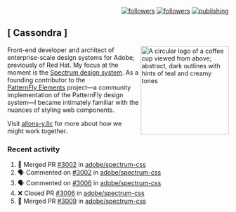 <p align="right"><a rel="me" href="https://front-end.social/@castastrophe">
    <img alt="followers" title="Follow me on Mastodon" src="https://img.shields.io/mastodon/follow/109297102751309835?domain=https%3A%2F%2Ffront-end.social&label=Follow&logo=mastodon&logoColor=white&style=for-the-badge&labelColor=008080&color=006969"/></a>
  <a href="https://codepen.io/castastrophe/">
    <img alt="followers" title="Follow me on CodePen" src="https://img.shields.io/badge/23-1?color=640464&labelColor=7c007c&style=for-the-badge&logo=codepen&label=Follow"/></a>
<a href="https://castastrophe.medium.com/">
    <img alt="publishing" title="View articles on Medium" src="https://img.shields.io/badge/107-1?color=666&labelColor=444&label=subscribe&logo=medium&logoColor=white&style=for-the-badge"/></a>
</p>

## [&nbsp;Cassondra&nbsp;]

<img align="right" src="https://github-production-user-asset-6210df.s3.amazonaws.com/1840295/253016758-ba468774-1cd3-42c2-8f43-947b5eeb5edf.png" height="200" alt="A circular logo of a coffee cup viewed from above; abstract, dark outlines with hints of teal and creamy tones">

Front-end developer and architect of enterprise-scale design systems for Adobe; previously of Red Hat. My focus at the moment is the [Spectrum design system](https://github.com/adobe/spectrum-css). As a founding contributor to the [PatternFly&nbsp;Elements](https://github.com/patternfly/patternfly-elements) project&mdash;a community implementation of the PatternFly design system&mdash;I became intimately familiar with the nuances of styling web components.

Visit [allons-y.llc](http://allons-y.llc/) for more about how we might work together.

### Recent activity

<!--START_SECTION:activity-->
1. 🎉 Merged PR [#3002](https://github.com/adobe/spectrum-css/pull/3002) in [adobe/spectrum-css](https://github.com/adobe/spectrum-css)
2. 🗣 Commented on [#3002](https://github.com/adobe/spectrum-css/pull/3002#issuecomment-2299472677) in [adobe/spectrum-css](https://github.com/adobe/spectrum-css)
3. 🗣 Commented on [#3006](https://github.com/adobe/spectrum-css/pull/3006#issuecomment-2299469490) in [adobe/spectrum-css](https://github.com/adobe/spectrum-css)
4. ❌ Closed PR [#3006](https://github.com/adobe/spectrum-css/pull/3006) in [adobe/spectrum-css](https://github.com/adobe/spectrum-css)
5. 🎉 Merged PR [#3009](https://github.com/adobe/spectrum-css/pull/3009) in [adobe/spectrum-css](https://github.com/adobe/spectrum-css)
<!--END_SECTION:activity-->
